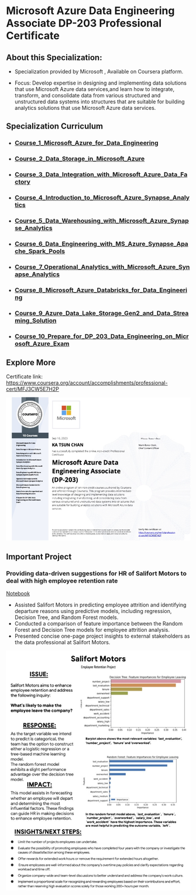 # Microsoft Azure Data Engineering Associate DP-203 Professional Certificate
 
## About this Specialization:

+ Specialization provided by Microsoft , Available on Coursera platform.

+ Focus: Develop expertise in designing and implementing data solutions that use Microsoft Azure data services,and learn how to integrate, transform, and consolidate data from various structured and unstructured data systems into structures that are suitable for building analytics solutions that use Microsoft Azure data services. 


## Specialization Curriculum
+ ### [Course_1_Microsoft_Azure_for_Data_Engineering](https://github.com/ktchan33GBC/Microsoft-Azure-Data-Engineering-Associate-DP-203-Professional-Certificate/tree/main/Course_1_Microsoft_Azure_for_Data_Engineering)
+ ### [Course_2_Data_Storage_in_Microsoft_Azure](https://github.com/ktchan33GBC/Microsoft-Azure-Data-Engineering-Associate-DP-203-Professional-Certificate/tree/main/Course_2_Data_Storage_in_Microsoft_Azure)
+ ### [Course_3_Data_Integration_with_Microsoft_Azure_Data_Factory](https://github.com/ktchan33GBC/Microsoft-Azure-Data-Engineering-Associate-DP-203-Professional-Certificate/tree/main/Course_3_Data_Integration_with_Microsoft_Azure_Data_Factory)
+ ### [Course_4_Introduction_to_Microsoft_Azure_Synapse_Analytics](https://github.com/ktchan33GBC/Microsoft-Azure-Data-Engineering-Associate-DP-203-Professional-Certificate/tree/main/Course_4_Introduction_to_Microsoft_Azure_Synapse_Analytics)
+ ### [Course_5_Data_Warehousing_with_Microsoft_Azure_Synapse_Analytics](https://github.com/ktchan33GBC/Microsoft-Azure-Data-Engineering-Associate-DP-203-Professional-Certificate/tree/main/Course_5_Data_Warehousing_with_Microsoft_Azure_Synapse_Analytics)
+ ### [Course_6_Data_Engineering_with_MS_Azure_Synapse_Apache_Spark_Pools](https://github.com/ktchan33GBC/Microsoft-Azure-Data-Engineering-Associate-DP-203-Professional-Certificate/tree/main/Course_6_Data_Engineering_with_MS_Azure_Synapse_Apache_Spark_Pools)
+ ### [Course_7_Operational_Analytics_with_Microsoft_Azure_Synapse_Analytics](https://github.com/ktchan33GBC/Microsoft-Azure-Data-Engineering-Associate-DP-203-Professional-Certificate/tree/main/Course_7_Operational_Analytics_with_Microsoft_Azure_Synapse_Analytics)
+ ### [Course_8_Microsoft_Azure_Databricks_for_Data_Engineering](https://github.com/ktchan33GBC/Microsoft-Azure-Data-Engineering-Associate-DP-203-Professional-Certificate/tree/main/Course_8_Microsoft_Azure_Databricks_for_Data_Engineering)
+ ### [Course_9_Azure_Data_Lake_Storage_Gen2_and_Data_Streaming_Solution](https://github.com/ktchan33GBC/Microsoft-Azure-Data-Engineering-Associate-DP-203-Professional-Certificate/tree/main/Course_9_Azure_Data_Lake_Storage_Gen2_and_Data_Streaming_Solution)
+ ### [Course_10_Prepare_for_DP_203_Data_Engineering_on_Microsoft_Azure_Exam](https://github.com/ktchan33GBC/Microsoft-Azure-Data-Engineering-Associate-DP-203-Professional-Certificate/tree/main/Course_10_Prepare_for_DP_203_Data_Engineering_on_Microsoft_Azure_Exam)



## Explore More
Certificate link: https://www.coursera.org/account/accomplishments/professional-cert/MFJ3CW5E7H2P

![Certificate](https://github.com/ktchan33GBC/Microsoft-Azure-Data-Engineering-Associate-DP-203-Professional-Certificate/blob/main/img/Specialization_Certificate_Coursera_Microsoft_Azure_Data_Engineering_Associate_DP_203_Professional_Certificate.jpg)

<!-- USAGE EXAMPLES -->

## Important Project


### Providing data-driven suggestions for HR of Salifort Motors to deal with high employee retention rate
[Notebook](https://github.com/ktchan33GBC/Google-Advanced-Data-Analytics-Professional-Certificate/blob/main/Course_7_Google_Advanced_Data_Analytics_Capstone/Captstone_Proj_Salifort_Motors_employee_retention.ipynb)


+ Assisted Salifort Motors in predicting employee attrition and identifying departure reasons using predictive models, including regression, Decision Tree, and Random Forest models.
+ Conducted a comparison of feature importance between the Random Forest and Decision Tree models for employee attrition analysis.
+ Presented concise one-page project insights to external stakeholders as the data professional at Salifort Motors.


![Result](https://github.com/ktchan33GBC/Google-Advanced-Data-Analytics-Professional-Certificate/blob/main/Course_7_Google_Advanced_Data_Analytics_Capstone/result_executive_summary.jpg)


